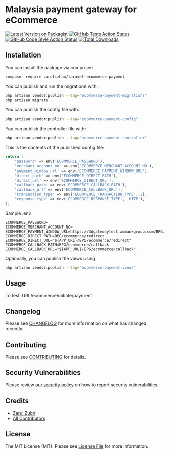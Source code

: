 # Malaysia payment gateway for eCommerce

[![Latest Version on Packagist](https://img.shields.io/packagist/v/zarulizham/laravel-card-ecommerce.svg?style=flat-square)](https://packagist.org/packages/zarulizham/laravel-card-ecommerce)
[![GitHub Tests Action Status](https://img.shields.io/github/workflow/status/zarulizham/laravel-card-ecommerce/run-tests?label=tests)](https://github.com/zarulizham/laravel-card-ecommerce/actions?query=workflow%3Arun-tests+branch%3Amain)
[![GitHub Code Style Action Status](https://img.shields.io/github/workflow/status/zarulizham/laravel-card-ecommerce/Check%20&%20fix%20styling?label=code%20style)](https://github.com/zarulizham/laravel-card-ecommerce/actions?query=workflow%3A"Check+%26+fix+styling"+branch%3Amain)
[![Total Downloads](https://img.shields.io/packagist/dt/zarulizham/laravel-card-ecommerce.svg?style=flat-square)](https://packagist.org/packages/zarulizham/laravel-card-ecommerce)

## Installation

You can install the package via composer:

```bash
composer require zarulizham/laravel-ecommerce-payment
```

You can publish and run the migrations with:

```bash
php artisan vendor:publish --tag="ecommerce-payment-migrations"
php artisan migrate
```

You can publish the config file with:

```bash
php artisan vendor:publish --tag="ecommerce-payment-config"
```

You can publish the controller file with:

```bash
php artisan vendor:publish --tag="ecommerce-payment-controller"
```

This is the contents of the published config file:

```php
return [
    'password' => env('ECOMMERCE_PASSWORD'),
    'merchant_account_no' => env('ECOMMERCE_MERCHANT_ACCOUNT_NO'),
    'payment_window_url' => env('ECOMMERCE_PAYMENT_WINDOW_URL'),
    'direct_path' => env('ECOMMERCE_DIRECT_PATH'),
    'direct_url' => env('ECOMMERCE_DIRECT_URL'),
    'callback_path' => env('ECOMMERCE_CALLBACK_PATH'),
    'callback_url' => env('ECOMMERCE_CALLBACK_URL'),
    'transaction_type' => env('ECOMMERCE_TRANSACTION_TYPE', 2),
    'response_type' => env('ECOMMERCE_RESPONSE_TYPE', 'HTTP'),
];
```

Sample .env

```
ECOMMERCE_PASSWORD=
ECOMMERCE_MERCHANT_ACCOUNT_NO=
ECOMMERCE_PAYMENT_WINDOW_URL=https://3dgatewaytest.ambankgroup.com/BPG/admin/payment/PaymentWindow.jsp
ECOMMERCE_DIRECT_PATH=BPG/ecommerce/redirect
ECOMMERCE_DIRECT_URL="${APP_URL}/BPG/ecommerce/redirect"
ECOMMERCE_CALLBACK_PATH=BPG/ecommerce/callback
ECOMMERCE_CALLBACK_URL="${APP_URL}/BPG/ecommerce/callback"
```

Optionally, you can publish the views using

```bash
php artisan vendor:publish --tag="ecommerce-payment-views"
```

## Usage

To test: URL/ecommerce/initiate/payment

## Changelog

Please see [CHANGELOG](CHANGELOG.md) for more information on what has changed recently.

## Contributing

Please see [CONTRIBUTING](.github/CONTRIBUTING.md) for details.

## Security Vulnerabilities

Please review [our security policy](../../security/policy) on how to report security vulnerabilities.

## Credits

-   [Zarul Zubir](https://github.com/zarulizham)
-   [All Contributors](../../contributors)

## License

The MIT License (MIT). Please see [License File](LICENSE.md) for more information.
